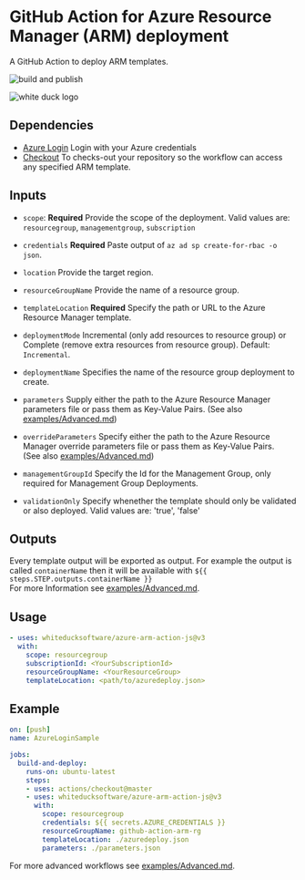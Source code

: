# GitHub Action for Azure Resource Manager (ARM) deployment

A GitHub Action to deploy ARM templates.

![build and publish](https://github.com/whiteducksoftware/azure-arm-action-js/workflows/build-release/badge.svg)

![white duck logo](img/wd-githubaction-arm.png?raw=true)

## Dependencies

* [Azure Login](https://github.com/Azure/login) Login with your Azure credentials
* [Checkout](https://github.com/actions/checkout) To checks-out your repository so the workflow can access any specified ARM template.

## Inputs

* `scope`: **Required** Provide the scope of the deployment. Valid values are: `resourcegroup`, `managementgroup`, `subscription`

* `credentials` **Required** Paste output of `az ad sp create-for-rbac -o json`.

* `location` Provide the target region. 

* `resourceGroupName` Provide the name of a resource group.

* `templateLocation` **Required** Specify the path or URL to the Azure Resource Manager template.

* `deploymentMode` Incremental (only add resources to resource group) or Complete (remove extra resources from resource group). Default: `Incremental`.
  
* `deploymentName` Specifies the name of the resource group deployment to create.

* `parameters` Supply either the path to the Azure Resource Manager parameters file or pass them as Key-Value Pairs. 
  (See also [examples/Advanced.md](examples/Advanced.md))

* `overrideParameters` Specify either the path to the Azure Resource Manager override parameters file or pass them as Key-Value Pairs.  
  (See also [examples/Advanced.md](examples/Advanced.md))

* `managementGroupId` Specify the Id for the Management Group, only required for Management Group Deployments.

* `validationOnly` Specify whenether the template should only be validated or also deployed. Valid values are: 'true', 'false'

## Outputs
Every template output will be exported as output. For example the output is called `containerName` then it will be available with `${{ steps.STEP.outputs.containerName }}`    
For more Information see [examples/Advanced.md](examples/Advanced.md).    

## Usage

```yml
- uses: whiteducksoftware/azure-arm-action-js@v3
  with:
    scope: resourcegroup
    subscriptionId: <YourSubscriptionId>
    resourceGroupName: <YourResourceGroup>
    templateLocation: <path/to/azuredeploy.json>
```

## Example

```yml
on: [push]
name: AzureLoginSample

jobs:
  build-and-deploy:
    runs-on: ubuntu-latest
    steps:
    - uses: actions/checkout@master
    - uses: whiteducksoftware/azure-arm-action-js@v3
      with:
        scope: resourcegroup
        credentials: ${{ secrets.AZURE_CREDENTIALS }}
        resourceGroupName: github-action-arm-rg
        templateLocation: ./azuredeploy.json
        parameters: ./parameters.json
```
For more advanced workflows see [examples/Advanced.md](examples/Advanced.md).